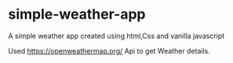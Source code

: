 # simple-weather-app
A simple weather app created using html,Css and vanilla javascript

Used https://openweathermap.org/ Api to get Weather details.
